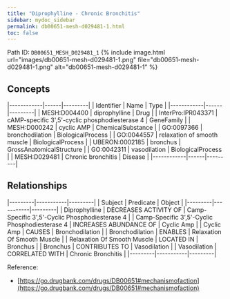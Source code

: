 ```yaml
---
title: "Diprophylline - Chronic Bronchitis"
sidebar: mydoc_sidebar
permalink: db00651-mesh-d029481-1.html
toc: false 
---
```



Path ID: `DB00651_MESH_D029481_1`
{% include image.html url="images/db00651-mesh-d029481-1.png" file="db00651-mesh-d029481-1.png" alt="db00651-mesh-d029481-1" %}

## Concepts

|------------|------|---------|
| Identifier | Name | Type    |
|------------|------|---------|
| MESH:D004400 | diprophylline | Drug |
| InterPro:IPR043371 | cAMP-specific 3',5'-cyclic phosphodiesterase 4 | GeneFamily |
| MESH:D000242 | cyclic AMP | ChemicalSubstance |
| GO:0097366 | bronchodilation | BiologicalProcess |
| GO:0044557 | relaxation of smooth muscle | BiologicalProcess |
| UBERON:0002185 | bronchus | GrossAnatomicalStructure |
| GO:0042311 | vasodilation | BiologicalProcess |
| MESH:D029481 | Chronic bronchitis | Disease |
|------------|------|---------|

## Relationships

|---------|-----------|---------|
| Subject | Predicate | Object  |
|---------|-----------|---------|
| Diprophylline | DECREASES ACTIVITY OF | Camp-Specific 3',5'-Cyclic Phosphodiesterase 4 |
| Camp-Specific 3',5'-Cyclic Phosphodiesterase 4 | INCREASES ABUNDANCE OF | Cyclic Amp |
| Cyclic Amp | CAUSES | Bronchodilation |
| Bronchodilation | ENABLES | Relaxation Of Smooth Muscle |
| Relaxation Of Smooth Muscle | LOCATED IN | Bronchus |
| Bronchus | CONTRIBUTES TO | Vasodilation |
| Vasodilation | CORRELATED WITH | Chronic Bronchitis |
|---------|-----------|---------|

Reference: 
  - [https://go.drugbank.com/drugs/DB00651#mechanismofaction](https://go.drugbank.com/drugs/DB00651#mechanismofaction)
